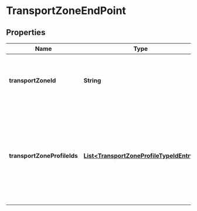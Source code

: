 # TransportZoneEndPoint

## Properties
Name | Type | Description | Notes
------------ | ------------- | ------------- | -------------
**transportZoneId** | **String** | Unique ID identifying the transport zone for this endpoint | 
**transportZoneProfileIds** | [**List&lt;TransportZoneProfileTypeIdEntry&gt;**](TransportZoneProfileTypeIdEntry.md) | Identifiers of the transport zone profiles associated with this transport zone endpoint on this transport node. |  [optional]
